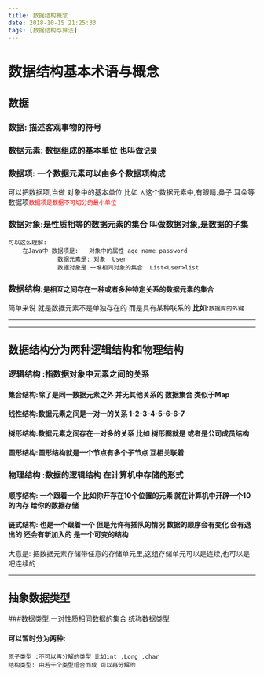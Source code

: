 ```yaml
---
title: 数据结构概念
date: 2018-10-15 21:25:33
tags: [数据结构与算法]
---
```


# 数据结构基本术语与概念

## 数据
### 数据: 描述客观事物的符号

### 数据元素: 数据组成的基本单位 也叫做`记录`

<!--more-->

### 数据项: 一个数据元素可以由多个数据项构成
可以把数据项,当做 对象中的基本单位  比如 `人`这个数据元素中,有眼睛.鼻子.耳朵等数据项<font color="red">`数据项是数据不可切分的最小单位`</font>

### 数据对象:是性质相等的数据元素的集合 叫做数据对象,是数据的子集

```
可以这么理解:
	在Java中 数据项是:   对象中的属性 age name password
			  数据元素是: 对象  User
			  数据对象是 一堆相同对象的集合  List<User>list
```

### 数据结构:`是相互之间存在一种或者多种特定关系的数据元素的集合`
简单来说 就是数据元素不是单独存在的 而是具有某种联系的 **比如:**`数据库的外键`

---
---


## 数据结构分为两种逻辑结构和物理结构
###  逻辑结构 :指数据对象中元素之间的关系
#### 集合结构:除了是同一数据元素之外 并无其他关系的 数据集合  类似于Map

#### 线性结构:数据元素之间是一对一的关系 1-2-3-4-5-6-6-7 

#### 树形结构:数据元素之间存在一对多的关系 比如  树形图就是 或者是公司成员结构

#### 圆形结构:圆形结构就是一个节点有多个子节点 互相关联着  


### 物理结构 :数据的逻辑结构 在计算机中存储的形式
#### 顺序结构: 一个跟着一个  比如你开存在10个位置的元素 就在计算机中开辟一个10的内存 给你的数据存储

#### 链式结构: 也是一个跟着一个 但是允许有插队的情况 数据的顺序会有变化 会有退出的 还会有新加入的 是一个可变的结构
大意是: 把数据元素存储带任意的存储单元里,这组存储单元可以是连续,也可以是吧连续的

---


## 抽象数据类型
###数据类型:一对性质相同数据的集合 统称数据类型
#### 可以暂时分为两种:
	原子类型 :不可以再分解的类型 比如int ,Long ,char
	结构类型: 由若干个类型组合而成 可以再分解的




